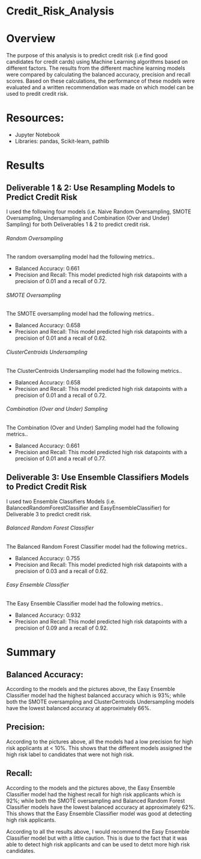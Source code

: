 # Credit_Risk_Analysis
# Overview
The purpose of this analysis is to predict credit risk (i.e find good candidates for credit cards) using Machine Learning algorithms based on different factors. The results from the different machine learning models were compared by calculating the balanced accuracy, precision and recall scores. Based on these calculations, the performance of these models were evaluated and a written recommendation was made on which model can be used to predit credit risk.
# Resources:
* Jupyter Notebook
* Libraries: pandas, Scikit-learn, pathlib
# Results
## Deliverable 1 & 2: Use Resampling Models to Predict Credit Risk
I used the following four models (i.e. Naive Random Oversampling, SMOTE Oversampling, Undersampling and Combination (Over and Under) Sampling) for both Deliverables 1 & 2 to predict credit risk.
###### Random Oversampling
The random oversampling model had the following metrics..
* Balanced Accuracy: 0.661
* Precision and Recall: This model predicted high risk datapoints with a precision of 0.01 and a recall of 0.72.

###### SMOTE Oversampling
The SMOTE oversampling model had the following metrics..
* Balanced Accuracy: 0.658
* Precision and Recall: This model predicted high risk datapoints with a precision of 0.01 and a recall of 0.62.

###### ClusterCentroids Undersampling
The ClusterCentroids Undersampling model had the following metrics..
* Balanced Accuracy: 0.658
* Precision and Recall: This model predicted high risk datapoints with a precision of 0.01 and a recall of 0.72.

###### Combination (Over and Under) Sampling
The Combination (Over and Under) Sampling model had the following metrics..
* Balanced Accuracy: 0.661
* Precision and Recall: This model predicted high risk datapoints with a precision of 0.01 and a recall of 0.77.

## Deliverable 3: Use Ensemble Classifiers Models to Predict Credit Risk
I used two Ensemble Classifiers Models (i.e. BalancedRandomForestClassifier and EasyEnsembleClassifier) for Deliverable 3 to predict credit risk.
###### Balanced Random Forest Classifier
The Balanced Random Forest Classifier model had the following metrics..
* Balanced Accuracy: 0.755
* Precision and Recall: This model predicted high risk datapoints with a precision of 0.03 and a recall of 0.62.

###### Easy Ensemble Classifier
The Easy Ensemble Classifier model had the following metrics..
* Balanced Accuracy: 0.932
* Precision and Recall: This model predicted high risk datapoints with a precision of 0.09 and a recall of 0.92.
# Summary
## Balanced Accuracy:
According to the models and the pictures above, the Easy Ensemble Classifier model had the highest balanced accuracy which is 93%; while both the SMOTE oversampling and ClusterCentroids Undersampling models have the lowest balanced accuracy at approximately 66%.  

## Precision:
According to the pictures above, all the models had a low precision for high risk applicants at < 10%. This shows that the different models assigned the high risk label to candidates that were not high risk.

## Recall:
According to the models and the pictures above, the Easy Ensemble Classifier model had the highest recall for high risk applicants which is 92%; while both the SMOTE oversampling and Balanced Random Forest Classifier models have the lowest balanced accuracy at approximately 62%. This shows that the Easy Ensemble Classifier model was good at detecting high risk applicants.

According to all the results above, I would recommend the Easy Ensemble Classifier model but with a little caution. This is due to the fact that it was able to detect high risk applicants and can be used to detct more high risk candidates.

